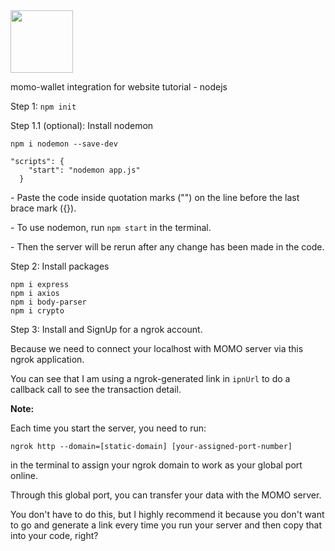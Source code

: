 <img src="https://play-lh.googleusercontent.com/dQbjuW6Jrwzavx7UCwvGzA_sleZe3-Km1KISpMLGVf1Be5N6hN6-tdKxE5RDQvOiGRg" style="width: 100px; height=100px; ">
<p>momo-wallet integration for website tutorial - nodejs</p>
<p>Step 1: <code>npm init</code></p>
<p>Step 1.1 (optional): Install nodemon</p>
<pre><code>npm i nodemon --save-dev
</code></pre>
<pre><code>"scripts": {
    "start": "nodemon app.js"
  }
</code></pre>
<p>- Paste the code inside quotation marks ("") on the line before the last brace mark ({}).</p>
<p>- To use nodemon, run <code>npm start</code> in the terminal.</p>
<p>- Then the server will be rerun after any change has been made in the code.</p>
<p>Step 2: Install packages</p>
<pre><code>npm i express
npm i axios
npm i body-parser
npm i crypto
</code></pre>
<p>Step 3: Install and SignUp for a ngrok account.</p>
<p>Because we need to connect your localhost with MOMO server via this ngrok application.</p>
<p>You can see that I am using a ngrok-generated link in <code>ipnUrl</code> to do a callback call to see the transaction detail.</p>

<p><strong>Note:</strong></p>
<p>Each time you start the server, you need to run:</p>
<pre><code>ngrok http --domain=[static-domain] [your-assigned-port-number]</code></pre>
<p>in the terminal to assign your ngrok domain to work as your global port online.</p>
<p>Through this global port, you can transfer your data with the MOMO server.</p>
<p>You don't have to do this, but I highly recommend it because you don't want to go and generate a link every time you run your server and then copy that into your code, right?</p>





